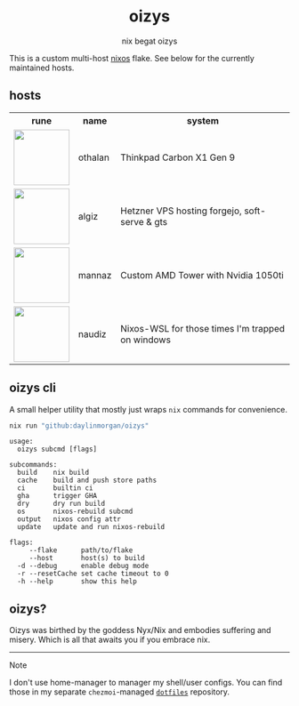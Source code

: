 <div align="center">
<h1>oizys</h1>
<p>nix begat oizys</p>
</div>

This is a custom multi-host [nixos](https://nixos.org) flake.
See below for the currently maintained hosts.

## hosts

<table>
  <tr>
    <th>rune</th>
    <th>name</th>
    <th>system</th>
  </tr>
<tr>
  <td>
     <img src="https://upload.wikimedia.org/wikipedia/commons/1/16/Runic_letter_othalan.png" height="100">
  </td>
  <td>othalan</td>
  <td>Thinkpad Carbon X1 Gen 9</td>
</tr>
<tr>
  <td>
    <img src="https://upload.wikimedia.org/wikipedia/commons/1/14/Runic_letter_algiz.png" height="100">
  </td>
  <td>algiz</td>
  <td>Hetzner VPS hosting forgejo, soft-serve & gts</td>
</tr>
<tr>
  <td>
    <img src="https://upload.wikimedia.org/wikipedia/commons/0/0c/Runic_letter_mannaz.png" height="100">
  </td>
  <td>mannaz</td>
  <td>Custom AMD Tower with Nvidia 1050ti</td>
</tr>
<tr>
  <td>
    <img src="https://upload.wikimedia.org/wikipedia/commons/b/b9/Runic_letter_naudiz.png" height="100">
  </td>
  <td>naudiz</td>
  <td>Nixos-WSL for those times I'm trapped on windows</td>
</tr>
</table>

## oizys cli

A small helper utility that mostly just wraps `nix` commands for convenience.

```sh
nix run "github:daylinmorgan/oizys"
```

```
usage:
  oizys subcmd [flags]

subcommands:
  build    nix build
  cache    build and push store paths
  ci       builtin ci
  gha      trigger GHA
  dry      dry run build
  os       nixos-rebuild subcmd
  output   nixos config attr
  update   update and run nixos-rebuild

flags:
     --flake      path/to/flake
     --host       host(s) to build
  -d --debug      enable debug mode
  -r --resetCache set cache timeout to 0
  -h --help       show this help
```

## oizys?

Oizys was birthed by the goddess Nyx/Nix and embodies suffering and misery. Which is all that awaits you if you embrace nix.

---

> [!NOTE]
> I don't use home-manager to manager my shell/user configs. You can find those in my separate `chezmoi`-managed [`dotfiles`](https://git.dayl.in/daylin/dotfiles) repository.
